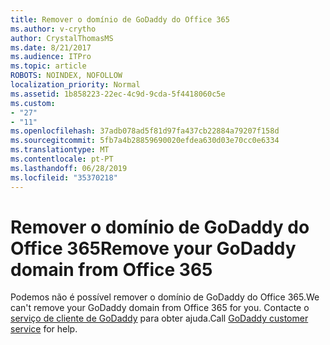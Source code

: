 ```yaml
---
title: Remover o domínio de GoDaddy do Office 365
ms.author: v-crytho
author: CrystalThomasMS
ms.date: 8/21/2017
ms.audience: ITPro
ms.topic: article
ROBOTS: NOINDEX, NOFOLLOW
localization_priority: Normal
ms.assetid: 1b858223-22ec-4c9d-9cda-5f4418060c5e
ms.custom:
- "27"
- "11"
ms.openlocfilehash: 37adb078ad5f81d97fa437cb22884a79207f158d
ms.sourcegitcommit: 5fb7a4b28859690020efdea630d03e70cc0e6334
ms.translationtype: MT
ms.contentlocale: pt-PT
ms.lasthandoff: 06/28/2019
ms.locfileid: "35370218"
---
```

# <a name="remove-your-godaddy-domain-from-office-365"></a><span data-ttu-id="8262f-102">Remover o domínio de GoDaddy do Office 365</span><span class="sxs-lookup"><span data-stu-id="8262f-102">Remove your GoDaddy domain from Office 365</span></span>

<span data-ttu-id="8262f-103">Podemos não é possível remover o domínio de GoDaddy do Office 365.</span><span class="sxs-lookup"><span data-stu-id="8262f-103">We can't remove your GoDaddy domain from Office 365 for you.</span></span> <span data-ttu-id="8262f-104">Contacte o [serviço de cliente de GoDaddy](https://www.godaddy.com/contact-us.aspx.aspx) para obter ajuda.</span><span class="sxs-lookup"><span data-stu-id="8262f-104">Call [GoDaddy customer service](https://www.godaddy.com/contact-us.aspx.aspx) for help.</span></span>
  
